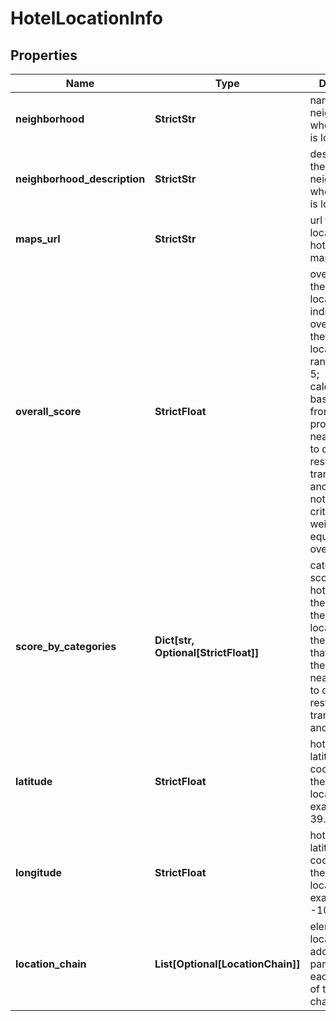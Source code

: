 # HotelLocationInfo


## Properties

| Name | Type | Description | Notes |
|------------ | ------------- | ------------- | -------------|
**neighborhood** | **StrictStr** | name of the neighborhood where the hotel is located |[optional]|
**neighborhood_description** | **StrictStr** | description of the neighborhood where the hotel is located |[optional]|
**maps_url** | **StrictStr** | url to the location of the hotel in google maps |[optional]|
**overall_score** | **StrictFloat** | overall score of the hotel location<br>indicates the overall score of the hotel’s location in the range from 1 to 5;<br>calculated based on data from the hotel’s proximity to nearby things to do and restaurants, transportation, and airports;<br>note that the criteria are not weighted equally in the overall score |[optional]|
**score_by_categories** | **Dict[str, Optional[StrictFloat]]** | category scores of the hotel location<br>the scores of the hotel’s location tied to the categories that indicate the proximity to nearby things to do, restaurants, transportation, and airports; |[optional]|
**latitude** | **StrictFloat** | hotel latitude<br>latitude coordinates of the hotel’s location<br>example:<br>39.4806397 |[optional]|
**longitude** | **StrictFloat** | hotel longitude<br>latitude coordinates of the hotel’s location<br>example:<br>-106.0512973 |[optional]|
**location_chain** | **List[Optional[LocationChain]]** | elements of the location chain<br>additional parameters of each element of the location chain |[optional]|